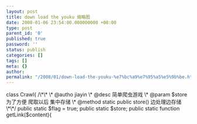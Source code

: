```yaml
---
layout: post
title: down load the youku 缩略图
date: 2008-01-06 23:54:00.000000000 +08:00
type: post
parent_id: '0'
published: true
password: ''
status: publish
categories: []
tags: []
meta: {}
author: 
permalink: "/2008/01/down-load-the-youku-%e7%bc%a9%e7%95%a5%e5%9b%be.html"
---
```

<?php <br />class Crawl{  
/\*\*  
\* @autho jiayin   
\* @desc 简单爬虫游戏  
\* @param $store 为了方便 爬取以后 集中存储  
\* @method static public store() 边处理边存储  
\*\*/  
public static $flag = true;  
public static $store;  
public static function getLink($content){
